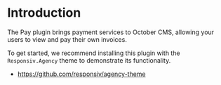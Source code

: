 # Introduction

The Pay plugin brings payment services to October CMS, allowing your users to view and pay their own invoices.

To get started, we recommend installing this plugin with the `Responsiv.Agency` theme to demonstrate its functionality.

- https://github.com/responsiv/agency-theme
